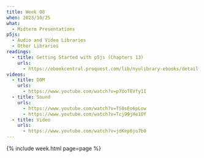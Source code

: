 ```yaml
---
title: Week 08
when: 2023/10/25
what:
  - Midterm Presentations
p5js:
  - Audio and Video Libraries
  - Other Libraries
readings:
  - title: Getting Started with p5js (Chapters 13)
    urls:
      - https://ebookcentral.proquest.com/lib/nyulibrary-ebooks/detail.action?docID=4333728
videos:
  - title: DOM
    urls:
      - https://www.youtube.com/watch?v=p7UoTEVfy1I
  - title: Sound
    urls:
      - https://www.youtube.com/watch?v=TS0sEo6pLow
      - https://www.youtube.com/watch?v=Tcj99jHe1OY
  - title: Video
    urls:
      - https://www.youtube.com/watch?v=jdKep6jo7b0
---
```

{% include week.html page=page %}
